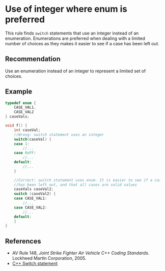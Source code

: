 # Use of integer where enum is preferred
This rule finds `switch` statements that use an integer instead of an enumeration. Enumerations are preferred when dealing with a limited number of choices as they makes it easier to see if a case has been left out.


## Recommendation
Use an enumeration instead of an integer to represent a limited set of choices.


## Example

```cpp
typedef enum {
	CASE_VAL1,
	CASE_VAL2
} caseVals;

void f() {
	int caseVal;
	//Wrong: switch statement uses an integer
	switch(caseVal) {
	case 1:
		//...
	case 0xFF:
		//...
	default:
		//...
	}

	//Correct: switch statement uses enum. It is easier to see if a case 
	//has been left out, and that all cases are valid values
	caseVals caseVal2;
	switch (caseVal2) {
	case CASE_VAL1:
		//...
	case CASE_VAL2:
		//...
	default:
	}
}

```

## References
* AV Rule 148, *Joint Strike Fighter Air Vehicle C++ Coding Standards*. Lockheed Martin Corporation, 2005.
* [C++ Switch statement](http://www.tutorialspoint.com/cplusplus/cpp_switch_statement.htm)
